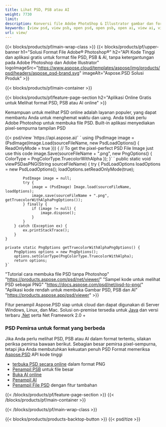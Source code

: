 ```yaml
---
title: Lihat PSD, PSB atau AI
weight: 7730
limit: 
description: Konversi file Adobe PhotoShop & Illustrator gambar dan format lainnya
keywords: [view psd, view psb, open psd, open psb, open ai, view ai, view image, open photoshop file, open illustrator file]
url: view/
---
```


{{< blocks/products/pf/main-wrap-class >}}
{{< blocks/products/pf/upper-banner h1="Solusi Format File Adobe® Photoshop®" h2="API Kode Tinggi dan aplikasi gratis untuk format file PSD, PSB & AI, tanpa ketergantungan pada Adobe Photoshop dan Adobe Illustrator" logoImageSrc="https://www.aspose.cloud/templates/aspose/img/products/psd/headers/aspose_psd-brand.svg" imageAlt="Aspose.PSD Solusi Produk" >}}

{{< blocks/products/pf/main-container >}}

{{< blocks/products/pf/feature-page-section h2="Aplikasi Online Gratis untuk Melihat format PSD, PSB atau AI online" >}}
<p>Kemampuan untuk melihat PSD online adalah layanan populer, yang dapat membantu Anda untuk menghemat waktu dan uang. Anda tidak perlu Adobe Photoshop untuk membuka file PSD. Built-in aplikasi menyediakan pixel-sempurna tampilan PSD</p>
{{< psd/view `https://api.aspose.ai/` 
`    using (PsdImage image = (PsdImage)Image.Load(sourceFileName, new PsdLoadOptions() { ReadOnlyMode = true }))
    {
        // To get the pixel-perfect PSD File Image just use this code
        image.Save(sourceFileName + ".png",  new PngOptions() {  ColorType = PngColorType.TruecolorWithAlpha });
    }` 
	`    public static void viewPSDasPNG(String sourceFileName) {
        try {
            PsdLoadOptions loadOptions = new PsdLoadOptions();
            loadOptions.setReadOnlyMode(true);
            
            PsdImage image = null;
            try {
                image = (PsdImage) Image.load(sourceFileName, loadOptions);
                image.save(sourceFileName + ".png", getTruecolorWithAlphaPngOptions());
            } finally {
                if (image != null) {
                    image.dispose();
                }
            }
        } catch (Exception ex) {
            ex.printStackTrace();
        }
    }
    
    private static PngOptions getTruecolorWithAlphaPngOptions() {
        PngOptions options = new PngOptions();
        options.setColorType(PngColorType.TruecolorWithAlpha);
        return options;
    }` 
"Tutorial cara membuka file PSD tanpa Photoshop" "https://products.aspose.com/psd/net/viewer/" 
"Sampel kode untuk melihat PSD sebagai PNG"  "https://docs.aspose.com/psd/net/psd-to-png/" 
"Aplikasi kode rendah untuk membuka Gambar PSD, PSB dan AI" "https://products.aspose.app/psd/viewer" >}}
<p>Fitur penampil Aspose.PSD siap untuk cloud dan dapat digunakan di Server Windows, Linux, dan Mac. Solusi on-premise tersedia untuk <a href="https://products.aspose.com/psd/java/">Java</a> dan versi terbaru <a href="https://products.aspose.com/psd/net/">.Net</a> serta Net Framework 2.0 +</p>

<h3 class="headingpdleft">PSD Pemirsa untuk format yang berbeda</h3>
<p>Jika Anda perlu melihat PSD, PSB atau AI dalam format tertentu, silakan periksa pemirsa bawaan berikut. Sebagian besar pemirsa pixel-sempurna, tetapi jika Anda membutuhkan kekuatan penuh PSD Format memeriksa <a href="/psd/">Aspose.PSD</a> API kode tinggi</p>
<ul>
<li><a href="open-psd-online">terbuka PSD secara online</a> dalam format PNG</li>
<li><a href="psb">Penampil PSB</a> untuk file besar</li>
<li><a href="open-ai-online">Buka AI online</a></li>
<li><a href="ai">Penampil AI</a></li>
<li><a href="/psd/view/psd-file-viewer">Penampil File PSD</a> dengan fitur tambahan</li>
</ul>

{{< /blocks/products/pf/feature-page-section >}}
{{< /blocks/products/pf/main-container >}}


{{< /blocks/products/pf/main-wrap-class >}}

{{< blocks/products/products-backtop-button >}}
{{< psd/tize >}}
